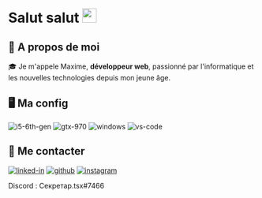 # Salut salut <img src="https://media.giphy.com/media/hvRJCLFzcasrR4ia7z/giphy.gif" width="29px">

## 🚀 A propos de moi

🎓 Je m'appele Maxime, **développeur web**, passionné par l'informatique et les nouvelles technologies depuis mon jeune âge.

## 🖥️ Ma config

![i5-6th-gen](https://img.shields.io/badge/Intel-Core_i5_6th-0071C5?style=for-the-badge&logo=intel&logoColor=white)
![gtx-970](https://img.shields.io/badge/NVIDIA-GTX_970-76B900?style=for-the-badge&logo=nvidia&logoColor=white)
![windows](https://img.shields.io/badge/Windows_10-0078D6?style=for-the-badge&logo=windows&logoColor=white)
![vs-code](https://img.shields.io/badge/VS_Code-007ACC?style=for-the-badge&logo=Visual-Studio-Code&logoColor=white)

## 🔗 Me contacter

[![linked-in](https://img.shields.io/badge/Linked_In-0077B5?style=for-the-badge&logo=LinkedIn&logoColor=white)](https://www.linkedin.com/in/maxime-hery/)
[![github](https://img.shields.io/badge/GitHub-000000?style=for-the-badge&logo=GitHub&logoColor=white)](https://github.com/maximehery)
[![instagram](https://img.shields.io/badge/Instagram-E4405F?style=for-the-badge&logo=instagram&logoColor=white)](https://www.instagram.com/splash15195/)

Discord : Секретар.tsx#7466
